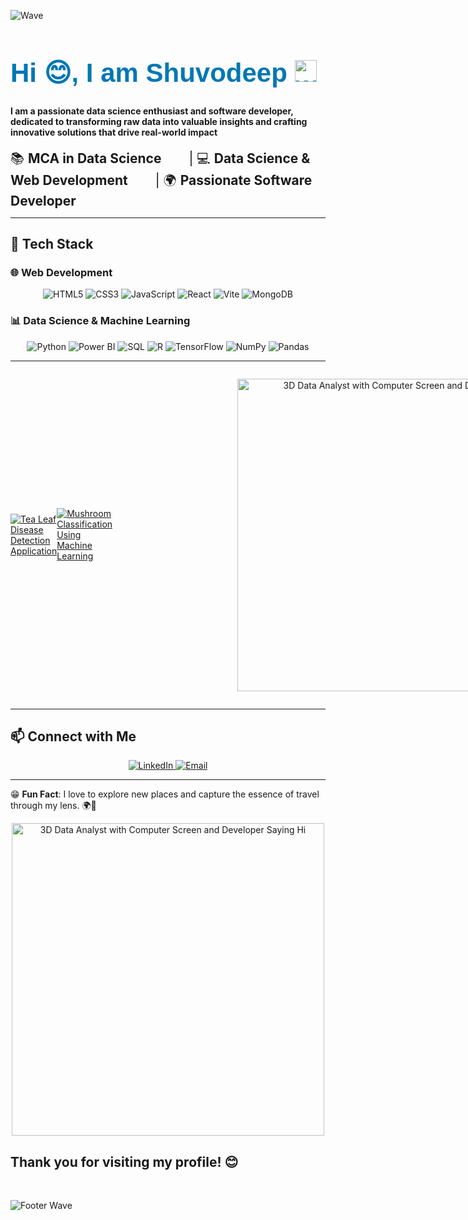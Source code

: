 ![Wave](https://capsule-render.vercel.app/api?type=waving&color=gradient&height=200&section=header&text=Welcome%20to%20My%20Profile!&fontSize=40&fontAlign=50&fontAlignY=40)

<p align="center">
  <h1 style="font-size: 3em; color: #0077B5; font-family: 'Arial', sans-serif;">Hi 😊, I am <b>Shuvodeep</b> <img src="https://media.giphy.com/media/hvRJCLFzcasrR4ia7z/giphy.gif" width="35px" alt="waving hand"/></h1>
  <h4> I am a passionate data science enthusiast and software developer, dedicated to transforming raw data into valuable insights and crafting innovative solutions that drive real-world impact</h4>
</p>

<span style="margin-right: 40px; font-size: 1.5em;">📚 <b>MCA in Data Science</b></span>
<span style="margin-right: 40px; font-size: 1.5em;">| 💻 <b>Data Science & Web Development</b></span>
<span style="font-size: 1.5em;"> | 🌍 <b>Passionate Software Developer</b></span>

---

## 🔧 Tech Stack

### 🌐 Web Development
<div align="center">
  <img src="https://img.shields.io/badge/HTML5-E34F26?style=for-the-badge&logo=html5&logoColor=white" alt="HTML5" />
  <img src="https://img.shields.io/badge/CSS3-1572B6?style=for-the-badge&logo=css3&logoColor=white" alt="CSS3" />
  <img src="https://img.shields.io/badge/JavaScript-F7DF1E?style=for-the-badge&logo=javascript&logoColor=black" alt="JavaScript" />
  <img src="https://img.shields.io/badge/React-61DAFB?style=for-the-badge&logo=react&logoColor=black" alt="React" />
  <img src="https://img.shields.io/badge/Vite-646CFF?style=for-the-badge&logo=vite&logoColor=white" alt="Vite" />
  <img src="https://img.shields.io/badge/MongoDB-47A248?style=for-the-badge&logo=mongodb&logoColor=white" alt="MongoDB" />
</div>

### 📊 Data Science & Machine Learning
<div align="center">
  <img src="https://img.shields.io/badge/Python-3776AB?style=for-the-badge&logo=python&logoColor=white" alt="Python" />
  <img src="https://img.shields.io/badge/PowerBI-F2C811?style=for-the-badge&logo=powerbi&logoColor=black" alt="Power BI" />
  <img src="https://img.shields.io/badge/SQL-4479A1?style=for-the-badge&logo=postgresql&logoColor=white" alt="SQL" />
  <img src="https://img.shields.io/badge/R-276DC3?style=for-the-badge&logo=r&logoColor=white" alt="R" />
  <img src="https://img.shields.io/badge/TensorFlow-FF6F00?style=for-the-badge&logo=tensorflow&logoColor=white" alt="TensorFlow" />
  <img src="https://img.shields.io/badge/NumPy-013243?style=for-the-badge&logo=numpy&logoColor=white" alt="NumPy" />
  <img src="https://img.shields.io/badge/Pandas-150458?style=for-the-badge&logo=pandas&logoColor=white" alt="Pandas" />
</div>

---

<div style="display: flex; justify-content: space-between; align-items: center;">

  <!-- Project 1 -->
  <div style="flex: 1;">
    <a href="https://github.com/shuvodeepchowdhury/Tea-Leaf-DIsease-Detection-Application">
      <img src="https://github-readme-stats.vercel.app/api/pin/?username=shuvodeepchowdhury&repo=Tea-Leaf-DIsease-Detection-Application&theme=radical" alt="Tea Leaf Disease Detection Application" />
    </a>
  </div>

  <!-- Project 2 -->
  <div style="flex: 1;">
    <a href="https://github.com/shuvodeepchowdhury/Mushroom-Classification-Using-Machine-Learning">
      <img src="https://github-readme-stats.vercel.app/api/pin/?username=shuvodeepchowdhury&repo=Mushroom-Classification-Using-Machine-Learning&theme=radical" alt="Mushroom Classification Using Machine Learning" />
    </a>
  </div>

  <!-- GIF on the Right -->
  <div style="flex: 0 0 700px;">
    <p align="right">
      <img src="https://media.giphy.com/media/Y2siFL8PCUm5ucFBuS/giphy.gif?cid=790b7611qmp33wf1r42fiwxq6q8vbd0ly5fhmxg4qudn49yc&ep=v1_gifs_search&rid=giphy.gif&ct=g" alt="3D Data Analyst with Computer Screen and Developer Saying Hi" width="500" />
    </p>
  </div>

</div>

---

## 📫 Connect with Me
<div align="center">
  <a href="https://www.linkedin.com/in/shuvodeep-chowdhury">
    <img src="https://img.shields.io/badge/LinkedIn-0077B5?style=for-the-badge&logo=linkedin&logoColor=white" alt="LinkedIn" />
  </a>
  <a href="mailto:shuvodeepallofficials@gmail.com">
    <img src="https://img.shields.io/badge/Email-D14836?style=for-the-badge&logo=gmail&logoColor=white" alt="Email" />
  </a>
</div>

---

😁 **Fun Fact**: I love to explore new places and capture the essence of travel through my lens. 🌍📸

<p align="center">
  <img src="https://media.giphy.com/media/Y2siFL8PCUm5ucFBuS/giphy.gif?cid=790b7611qmp33wf1r42fiwxq6q8vbd0ly5fhmxg4qudn49yc&ep=v1_gifs_search&rid=giphy.gif&ct=g" alt="3D Data Analyst with Computer Screen and Developer Saying Hi" width="500" />
</p>

<h2>Thank you for visiting my profile! 😊</h2><br>

![Footer Wave](https://capsule-render.vercel.app/api?type=waving&color=gradient&height=150&section=footer)
